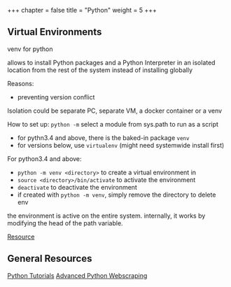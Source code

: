 +++
chapter = false
title = "Python"
weight = 5
+++


## Virtual Environments
venv for python

allows to install Python packages and a Python Interpreter in an
isolated location from the rest of the system instead of installing
globally

Reasons:
- preventing version conflict

Isolation could be separate PC, separate VM, a docker container or a venv

How to set up:
`python -m` select a module from sys.path to run as a script

- for pythn3.4 and above, there is the baked-in package `venv`
- for versions below, use `virtualenv` (might need systemwide install first)

For python3.4 and above:
- `python -m venv <directory>` to create a virtual environment in <directory>
- `source <directory>/bin/activate` to activate the environment
- `deactivate` to deactivate the environment
- if created with `python -m venv`, simply remove the directory to delete env

the environment is active on the entire system. internally, it works by
modifying the head of the path variable.

[Resource](https://python.land/virtual-environments/virtualenv)

## General Resources
[Python Tutorials](https://scicomp.ethz.ch/wiki/Python/Manual/3.6.0)
[Advanced Python Webscraping](https://www.codementor.io/blog/python-web-scraping-63l2v9sf2q)

